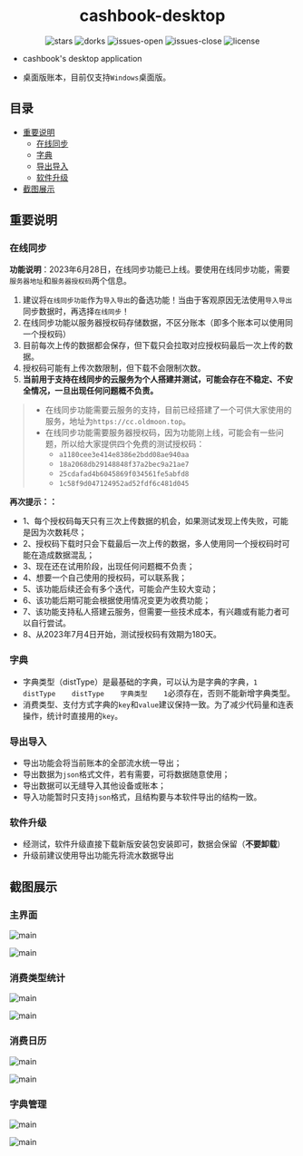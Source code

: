 <h1 align="center">cashbook-desktop</h1>

<p align="center">
  <img alt="stars" src="https://img.shields.io/github/stars/dingdangdog/cashbook-desktop" />
  <img alt="dorks" src="https://img.shields.io/github/forks/dingdangdog/cashbook-desktop" />
  <img alt="issues-open" src="https://img.shields.io/github/issues/dingdangdog/cashbook-desktop?color=important" />
  <img alt="issues-close" src="https://img.shields.io/github/issues-closed/dingdangdog/cashbook-desktop?color=green" />
  <img alt="license" src="https://img.shields.io/badge/license-MIT-yellow.svg" />
</p>

- cashbook's desktop application

- 桌面版账本，目前仅支持`Windows`桌面版。

## 目录

- [重要说明](#重要说明)
  - [在线同步](#在线同步)
  - [字典](#字典)
  - [导出导入](#导出导入)
  - [软件升级](#软件升级)
- [截图展示](#截图展示)

## 重要说明

### 在线同步

**功能说明**：2023年6月28日，在线同步功能已上线。要使用在线同步功能，需要`服务器地址`和`服务器授权码`两个信息。

1. 建议将`在线同步功能`作为`导入导出`的备选功能！当由于客观原因无法使用`导入导出`同步数据时，再选择`在线同步`！
2. 在线同步功能以服务器授权码存储数据，不区分账本（即多个账本可以使用同一个授权码）
3. 目前每次上传的数据都会保存，但下载只会拉取对应授权码最后一次上传的数据。
4. 授权码可能有上传次数限制，但下载不会限制次数。
5. **当前用于支持在线同步的云服务为个人搭建并测试，可能会存在不稳定、不安全情况，一旦出现任何问题概不负责。**

> - 在线同步功能需要云服务的支持，目前已经搭建了一个可供大家使用的服务，地址为`https://cc.oldmoon.top`。
> - 在线同步功能需要服务器授权码，因为功能刚上线，可能会有一些问题，所以给大家提供四个免费的测试授权码：
>   - `a1180cee3e414e8386e2bdd08ae940aa`
>   - `18a2068db29148848f37a2bec9a21ae7`
>   - `25cdafad4b6045869f034561fe5abfd8`
>   - `1c58f9d047124952ad52fdf6c481d045`

**再次提示：：**
- 1、每个授权码每天只有三次上传数据的机会，如果测试发现上传失败，可能是因为次数耗尽；
- 2、授权码下载时只会下载最后一次上传的数据，多人使用同一个授权码时可能在造成数据混乱；
- 3、现在还在试用阶段，出现任何问题概不负责；
- 4、想要一个自己使用的授权码，可以联系我；
- 5、该功能后续还会有多个迭代，可能会产生较大变动；
- 6、该功能后期可能会根据使用情况变更为收费功能；
- 7、该功能支持私人搭建云服务，但需要一些技术成本，有兴趣或有能力者可以自行尝试。
- 8、从2023年7月4日开始，测试授权码有效期为180天。
 

### 字典

- 字典类型（distType）是最基础的字典，可以认为是字典的字典，`1	distType	distType	字典类型	1`必须存在，否则不能新增字典类型。
- 消费类型、支付方式字典的`key`和`value`建议保持一致。为了减少代码量和连表操作，统计时直接用的`key`。

### 导出导入

- 导出功能会将当前账本的全部流水统一导出；
- 导出数据为`json`格式文件，若有需要，可将数据随意使用；
- 导出数据可以无缝导入其他设备或账本；
- 导入功能暂时只支持`json`格式，且结构要与本软件导出的结构一致。

### 软件升级

- 经测试，软件升级直接下载新版安装包安装即可，数据会保留（**不要卸载**）
- 升级前建议使用导出功能先将流水数据导出

## 截图展示

### 主界面

![main](./images/black-1.jpg)

![main](./images/light-1.jpg)

### 消费类型统计


![main](./images/black-2.jpg)

![main](./images/light-2.jpg)

### 消费日历

![main](./images/black-3.jpg)

![main](./images/light-3.jpg)


### 字典管理


![main](./images/black-4.jpg)

![main](./images/light-4.jpg)
